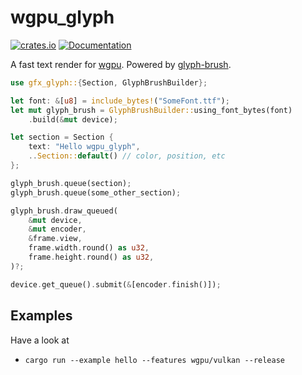 # wgpu_glyph
[![crates.io](https://img.shields.io/crates/v/wgpu_glyph.svg)](https://crates.io/crates/wgpu_glyph)
[![Documentation](https://docs.rs/wgpu_glyph/badge.svg)](https://docs.rs/wgpu_glyph)

A fast text render for [wgpu](https://github.com/gfx-rs/wgpu). Powered by
[glyph-brush](https://github.com/alexheretic/glyph-brush/tree/master/glyph-brush).

```rust
use gfx_glyph::{Section, GlyphBrushBuilder};

let font: &[u8] = include_bytes!("SomeFont.ttf");
let mut glyph_brush = GlyphBrushBuilder::using_font_bytes(font)
    .build(&mut device);

let section = Section {
    text: "Hello wgpu_glyph",
    ..Section::default() // color, position, etc
};

glyph_brush.queue(section);
glyph_brush.queue(some_other_section);

glyph_brush.draw_queued(
    &mut device,
    &mut encoder,
    &frame.view,
    frame.width.round() as u32,
    frame.height.round() as u32,
)?;

device.get_queue().submit(&[encoder.finish()]);
```

## Examples
Have a look at
* `cargo run --example hello --features wgpu/vulkan --release`
